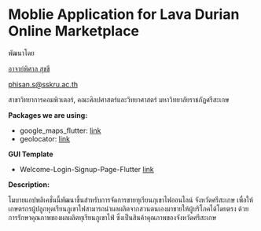 # Moblie Application for Lava Durian Online Marketplace

พัฒนาโดย 

[อาจาย์พิศาล สุขขี](https://www.facebook.com/numvarn)

phisan.s@sskru.ac.th

สาขาวิทยาการคอมพิวเตอร์, คณะศิลปศาสตร์และวิทยาศาสตร์ มหาวิทยาลัยราชภัฏศรีสะเกษ

**Packages we are using:**

- google_maps_flutter: [link](https://pub.dev/packages/google_maps_flutter)
- geolocator: [link](https://pub.dev/packages/geolocator)

**GUI Template**

- Welcome-Login-Signup-Page-Flutter [link](https://github.com/abuanwar072/Welcome-Login-Signup-Page-Flutter)

**Description:**

โมบายแอปพลิเคชั่นนี้พัฒนาขึ้นสำหรับการจัดการขายทุเรียนภุเขาไฟออนไลน์ จังหวัดศรีสะเกษ เพื่อให้เกษตรกรผู้ปลูกทุดเรียนภูเขาไฟสามารถนำผลผลิตจากสวนตนเองมาขายให้ผู้บริโภคได้โดยตรง ด้วยการรักษาคุณภาพของผลผลิตทุเรียนภูเขาไฟ์ ซึ่งเป็นสินค้าคุณภาพของจังหวัดศรีสะเกษ